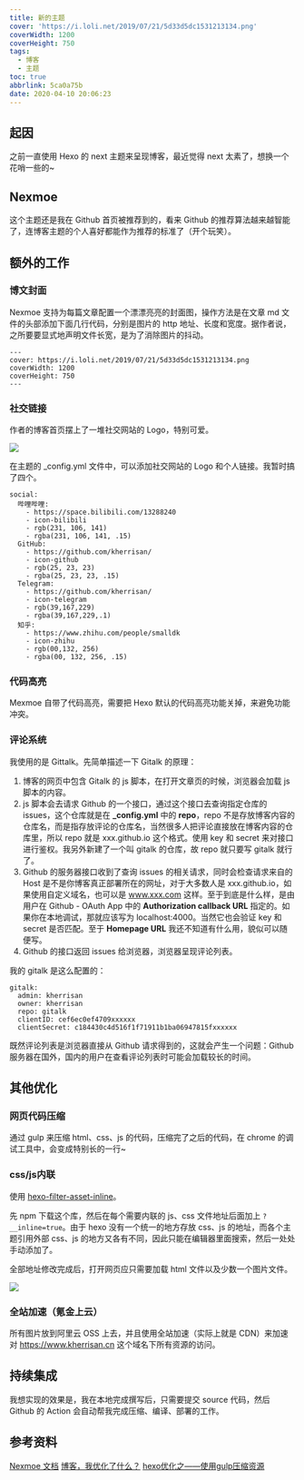 ```yaml
---
title: 新的主题
cover: 'https://i.loli.net/2019/07/21/5d33d5dc1531213134.png'
coverWidth: 1200
coverHeight: 750
tags:
  - 博客
  - 主题
toc: true
abbrlink: 5ca0a75b
date: 2020-04-10 20:06:23
---
```


## 起因

之前一直使用 Hexo 的 next 主题来呈现博客，最近觉得 next 太素了，想换一个花哨一些的~

## Nexmoe

这个主题还是我在 Github 首页被推荐到的，看来 Github 的推荐算法越来越智能了，连博客主题的个人喜好都能作为推荐的标准了（开个玩笑）。

## 额外的工作

### 博文封面

Nexmoe 支持为每篇文章配置一个漂漂亮亮的封面图，操作方法是在文章 md 文件的头部添加下面几行代码，分别是图片的 http 地址、长度和宽度。据作者说，之所要要显式地声明文件长宽，是为了消除图片的抖动。

```
---
cover: https://i.loli.net/2019/07/21/5d33d5dc1531213134.png
coverWidth: 1200
coverHeight: 750
---
```

### 社交链接

作者的博客首页摆上了一堆社交网站的 Logo，特别可爱。

![](https://oss.kherrisan.cn/20200410201550.png)

在主题的 _config.yml 文件中，可以添加社交网站的 Logo 和个人链接。我暂时搞了四个。

```
social:
  哔哩哔哩:
    - https://space.bilibili.com/13288240
    - icon-bilibili
    - rgb(231, 106, 141)
    - rgba(231, 106, 141, .15)
  GitHub:
    - https://github.com/kherrisan/
    - icon-github
    - rgb(25, 23, 23)
    - rgba(25, 23, 23, .15)
  Telegram:
    - https://github.com/kherrisan/
    - icon-telegram
    - rgb(39,167,229)
    - rgba(39,167,229,.1)
  知乎:
    - https://www.zhihu.com/people/smalldk
    - icon-zhihu
    - rgb(00,132, 256)
    - rgba(00, 132, 256, .15)
```

### 代码高亮

Mexmoe 自带了代码高亮，需要把 Hexo 默认的代码高亮功能关掉，来避免功能冲突。

### 评论系统

我使用的是 Gittalk。先简单描述一下 Gitalk 的原理：

1. 博客的网页中包含 Gitalk 的 js 脚本，在打开文章页的时候，浏览器会加载 js 脚本的内容。
2. js 脚本会去请求 Github 的一个接口，通过这个接口去查询指定仓库的 issues，这个仓库就是在 **_config.yml** 中的 **repo**，repo 不是存放博客内容的仓库名，而是指存放评论的仓库名，当然很多人把评论直接放在博客内容的仓库里，所以 repo 就是 xxx.github.io 这个格式。使用 key 和 secret 来对接口进行鉴权。我另外新建了一个叫 gitalk 的仓库，故 repo 就只要写 gitalk 就行了。
3. Github 的服务器接口收到了查询 issues 的相关请求，同时会检查请求来自的 Host 是不是你博客真正部署所在的网址，对于大多数人是 xxx.github.io，如果使用自定义域名，也可以是 www.xxx.com 这样。至于到底是什么样，是由用户在 Github - OAuth App 中的 **Authorization callback URL** 指定的。如果你在本地调试，那就应该写为 localhost:4000。当然它也会验证 key 和 secret 是否匹配。至于 **Homepage URL** 我还不知道有什么用，貌似可以随便写。
4. Github 的接口返回 issues 给浏览器，浏览器呈现评论列表。

我的 gitalk 是这么配置的：

```
gitalk:
  admin: kherrisan
  owner: kherrisan
  repo: gitalk
  clientID: cef6ec0ef4709xxxxxx
  clientSecret: c184430c4d516f1f71911b1ba06947815fxxxxxx
```

既然评论列表是浏览器直接从 Github 请求得到的，这就会产生一个问题：Github 服务器在国外，国内的用户在查看评论列表时可能会加载较长的时间。

## 其他优化

### 网页代码压缩

通过 gulp 来压缩 html、css、js 的代码，压缩完了之后的代码，在 chrome 的调试工具中，会变成特别长的一行~

### css/js内联

使用 [hexo-filter-asset-inline](https://github.com/JamesPan/hexo-filter-asset-inline)。

先 npm 下载这个库，然后在每个需要内联的 js、css 文件地址后面加上 ``?__inline=true``。由于 hexo 没有一个统一的地方存放 css、js 的地址，而各个主题引用外部 css、js 的地方又各有不同，因此只能在编辑器里面搜索，然后一处处手动添加了。

全部地址修改完成后，打开网页应只需要加载 html 文件以及少数一个图片文件。

![](https://oss.kherrisan.cn/20200410221659.png)

### 全站加速（氪金上云）

所有图片放到阿里云 OSS 上去，并且使用全站加速（实际上就是 CDN）来加速对 https://www.kherrisan.cn 这个域名下所有资源的访问。

## 持续集成

我想实现的效果是，我在本地完成撰写后，只需要提交 source 代码，然后 Github 的 Action 会自动帮我完成压缩、编译、部署的工作。

## 参考资料

[Nexmoe 文档](https://docs.nexmoe.com/hexo/#遇到问题怎么办？)
[博客，我优化了什么？](https://nexmoe.com/661812793.html#资源合并)
[hexo优化之——使用gulp压缩资源](https://todebug.com/use-gulp-with-hexo/)

